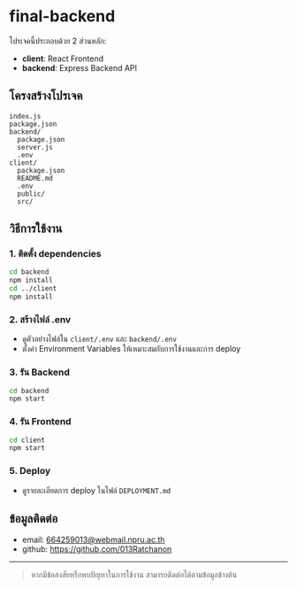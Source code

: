 # final-backend

โปรเจคนี้ประกอบด้วย 2 ส่วนหลัก:
- **client**: React Frontend
- **backend**: Express Backend API

## โครงสร้างโปรเจค
```
index.js
package.json
backend/
  package.json
  server.js
  .env
client/
  package.json
  README.md
  .env
  public/
  src/
```

## วิธีการใช้งาน

### 1. ติดตั้ง dependencies
```bash
cd backend
npm install
cd ../client
npm install
```

### 2. สร้างไฟล์ .env
- ดูตัวอย่างไฟล์ใน `client/.env` และ `backend/.env`
- ตั้งค่า Environment Variables ให้เหมาะสมกับการใช้งานและการ deploy

### 3. รัน Backend
```bash
cd backend
npm start
```

### 4. รัน Frontend
```bash
cd client
npm start
```

### 5. Deploy
- ดูรายละเอียดการ deploy ในไฟล์ `DEPLOYMENT.md`

## ข้อมูลติดต่อ
- email: 664259013@webmail.npru.ac.th
- github: https://github.com/013Ratchanon

---

> หากมีข้อสงสัยหรือพบปัญหาในการใช้งาน สามารถติดต่อได้ตามข้อมูลข้างต้น
